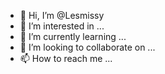 - 👋 Hi, I’m @Lesmissy
- 👀 I’m interested in ...
- 🌱 I’m currently learning ...
- 💞️ I’m looking to collaborate on ...
- 📫 How to reach me ...

<!---
Lesmissy/Lesmissy is a ✨ special ✨ repository because its `README.md` (this file) appears on your GitHub profile.
You can click the Preview link to take a look at your changes.
--->
